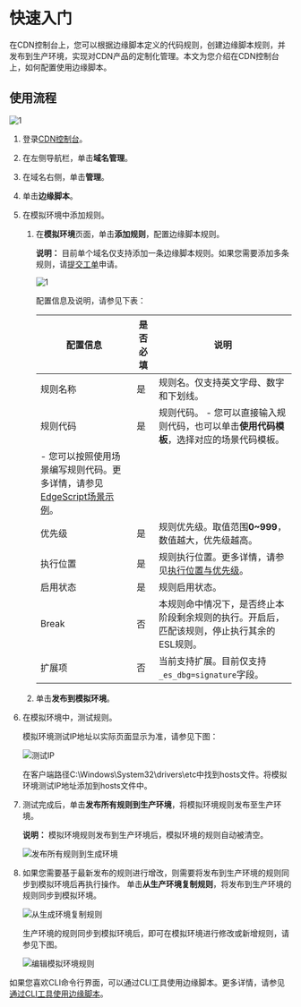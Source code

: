 # 快速入门

在CDN控制台上，您可以根据边缘脚本定义的代码规则，创建边缘脚本规则，并发布到生产环境，实现对CDN产品的定制化管理。本文为您介绍在CDN控制台上，如何配置使用边缘脚本。

## 使用流程

![1](https://static-aliyun-doc.oss-accelerate.aliyuncs.com/assets/img/zh-CN/3701685161/p249648.png)

1.  登录[CDN控制台](https://cdn.console.aliyun.com)。

2.  在左侧导航栏，单击**域名管理**。

3.  在域名右侧，单击**管理**。

4.  单击**边缘脚本**。

5.  在模拟环境中添加规则。

    1.  在**模拟环境**页面，单击**添加规则**，配置边缘脚本规则。

        **说明：** 目前单个域名仅支持添加一条边缘脚本规则。如果您需要添加多条规则，请[提交工单](https://selfservice.console.aliyun.com/ticket/createIndex)申请。

        ![1](https://static-aliyun-doc.oss-accelerate.aliyuncs.com/assets/img/zh-CN/3910756161/p249714.png)

        配置信息及说明，请参见下表：

        |配置信息|是否必填|说明|
        |----|----|--|
        |规则名称|是|规则名。仅支持英文字母、数字和下划线。|
        |规则代码|是|规则代码。        -   您可以直接输入规则代码，也可以单击**使用代码模板**，选择对应的场景代码模板。
        -   您可以按照使用场景编写规则代码。更多详情，请参见[EdgeScript场景示例](/cn.zh-CN/边缘脚本/EdgeScript场景示例.md)。 |
        |优先级|是|规则优先级。取值范围**0~999**，数值越大，优先级越高。|
        |执行位置|是|规则执行位置。更多详情，请参见[执行位置与优先级](/cn.zh-CN/边缘脚本/原理介绍.md)。|
        |启用状态|是|规则启用状态。|
        |Break|否|本规则命中情况下，是否终止本阶段剩余规则的执行。开启后，匹配该规则，停止执行其余的ESL规则。|
        |扩展项|否|当前支持扩展。目前仅支持`_es_dbg=signature`字段。|

    2.  单击**发布到模拟环境**。

6.  在模拟环境中，测试规则。

    模拟环境测试IP地址以实际页面显示为准，请参见下图：

    ![测试IP](https://static-aliyun-doc.oss-accelerate.aliyuncs.com/assets/img/zh-CN/6349174951/p65164.png)

    在客户端路径C:\\Windows\\System32\\drivers\\etc中找到hosts文件。将模拟环境测试IP地址添加到hosts文件中。

7.  测试完成后，单击**发布所有规则到生产环境**，将模拟环境规则发布至生产环境。

    **说明：** 模拟环境规则发布到生产环境后，模拟环境的规则自动被清空。

    ![发布所有规则到生成环境](https://static-aliyun-doc.oss-accelerate.aliyuncs.com/assets/img/zh-CN/6349174951/p65390.png)

8.  如果您需要基于最新发布的规则进行增改，则需要将发布到生产环境的规则同步到模拟环境后再执行操作。 单击**从生产环境复制规则**，将发布到生产环境的规则同步到模拟环境。

    ![从生成环境复制规则](https://static-aliyun-doc.oss-accelerate.aliyuncs.com/assets/img/zh-CN/6349174951/p65389.png)

    生产环境的规则同步到模拟环境后，即可在模拟环境进行修改或新增规则，请参见下图。

    ![编辑模拟环境规则](https://static-aliyun-doc.oss-accelerate.aliyuncs.com/assets/img/zh-CN/6349174951/p65397.png)


如果您喜欢CLI命令行界面，可以通过CLI工具使用边缘脚本。更多详情，请参见[通过CLI工具使用边缘脚本](/cn.zh-CN/边缘脚本/常见问题/通过CLI工具使用边缘脚本.md)。

